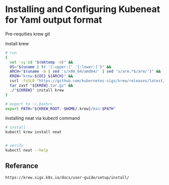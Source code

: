 # Installing and Configuring Kubeneat for Yaml output format

Pre-requities
krew
git


Install krew
``` bash
# run
(
  set -x; cd "$(mktemp -d)" &&
  OS="$(uname | tr '[:upper:]' '[:lower:]')" &&
  ARCH="$(uname -m | sed 's/x86_64/amd64/' | sed 's/arm.*$/arm/')" &&
  KREW="krew-${OS}_${ARCH}" &&
  curl -fsSLO "https://github.com/kubernetes-sigs/krew/releases/latest/download/${KREW}.tar.gz" &&
  tar zxvf "${KREW}.tar.gz" &&
  ./"${KREW}" install krew
)

# export to ~/.bashrc
export PATH="${KREW_ROOT:-$HOME/.krew}/bin:$PATH"

```

Installing neat via kubectl command
``` bash
# install
kubectl krew install neat


# verify
kubectl neat --help

```

## Referance
``` bash
https://krew.sigs.k8s.io/docs/user-guide/setup/install/



```